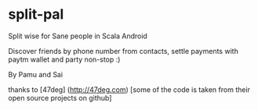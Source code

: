# split-pal
Split wise for Sane people in Scala Android 

Discover friends by phone number from contacts, settle payments with paytm wallet and party non-stop :)

By Pamu and Sai


thanks to [47deg] (http://47deg.com) [some of the code is taken from their open source projects on github]